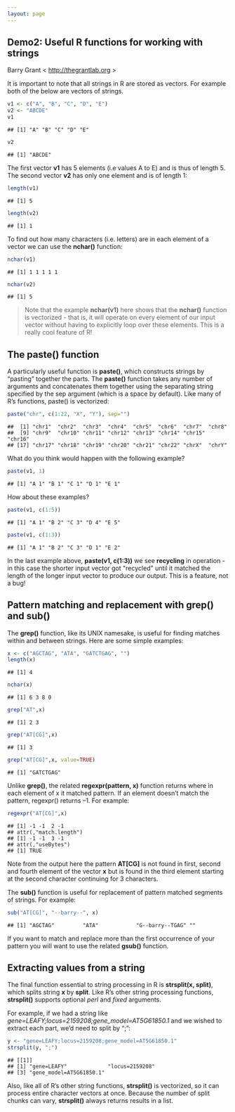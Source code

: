 ```yaml
---
layout: page
---
```


## Demo2: Useful R functions for working with strings
Barry Grant &lt; <http://thegrantlab.org> &gt;


It is important to note that all strings in R are stored as vectors. For example both of the below are vectors of strings.

``` r
v1 <- c("A", "B", "C", "D", "E")
v2 <- "ABCDE"
v1
```

    ## [1] "A" "B" "C" "D" "E"

``` r
v2
```

    ## [1] "ABCDE"

The first vector **v1** has 5 elements (i.e values A to E) and is thus of length 5. The second vector **v2** has only one element and is of length 1:

``` r
length(v1)
```

    ## [1] 5

``` r
length(v2)
```

    ## [1] 1

To find out how many characters (i.e. letters) are in each element of a vector we can use the **nchar()** function:

``` r
nchar(v1)
```

    ## [1] 1 1 1 1 1

``` r
nchar(v2)
```

    ## [1] 5

> Note that the example **nchar(v1)** here shows that the **nchar()** function is vectorized - that is, it will operate on every element of our input vector without having to explicitly loop over these elements. This is a really cool feature of R!

The paste() function
--------------------

A particularly useful function is **paste()**, which constructs strings by “pasting” together the parts. The **paste()** function takes any number of arguments and concatenates them together using the separating string specified by the sep argument (which is a space by default). Like many of R’s functions, paste() is vectorized:

``` r
paste("chr", c(1:22, "X", "Y"), sep="")
```

    ##  [1] "chr1"  "chr2"  "chr3"  "chr4"  "chr5"  "chr6"  "chr7"  "chr8" 
    ##  [9] "chr9"  "chr10" "chr11" "chr12" "chr13" "chr14" "chr15" "chr16"
    ## [17] "chr17" "chr18" "chr19" "chr20" "chr21" "chr22" "chrX"  "chrY"

What do you think would happen with the following example?

``` r
paste(v1, 1)
```

    ## [1] "A 1" "B 1" "C 1" "D 1" "E 1"

How about these examples?

``` r
paste(v1, c(1:5))
```

    ## [1] "A 1" "B 2" "C 3" "D 4" "E 5"

``` r
paste(v1, c(1:3))
```

    ## [1] "A 1" "B 2" "C 3" "D 1" "E 2"

In the last example above, **paste(v1, c(1:3))** we see **recycling** in operation - in this case the shorter input vector got "recycled" until it matched the length of the longer input vector to produce our output. This is a feature, not a bug!

Pattern matching and replacement with grep() and sub()
------------------------------------------------------

The **grep()** function, like its UNIX namesake, is useful for finding matches within and between strings. Here are some simple examples:

``` r
x <- c("AGCTAG", "ATA", "GATCTGAG", "")
length(x)
```

    ## [1] 4

``` r
nchar(x)
```

    ## [1] 6 3 8 0

``` r
grep("AT",x)
```

    ## [1] 2 3

``` r
grep("AT[CG]",x)
```

    ## [1] 3

``` r
grep("AT[CG]",x, value=TRUE)
```

    ## [1] "GATCTGAG"

Unlike **grep()**, the related **regexpr(pattern, x)** function returns where in each element of x it matched pattern. If an element doesn’t match the pattern, regexpr() returns –1. For example:

``` r
regexpr("AT[CG]",x)
```

    ## [1] -1 -1  2 -1
    ## attr(,"match.length")
    ## [1] -1 -1  3 -1
    ## attr(,"useBytes")
    ## [1] TRUE

Note from the output here the pattern **AT\[CG\]** is not found in first, second and fourth element of the vector **x** but is found in the third element starting at the second character continuing for 3 characters.

The **sub()** function is useful for replacement of pattern matched segments of strings. For example:

``` r
sub("AT[CG]", "--barry--", x)
```

    ## [1] "AGCTAG"         "ATA"            "G--barry--TGAG" ""

If you want to match and replace more than the first occurrence of your pattern you will want to use the related **gsub()** function.

Extracting values from a string
-------------------------------

The final function essential to string processing in R is **strsplit(x, split)**, which splits string **x** by **split**. Like R’s other string processing functions, **strsplit()** supports optional *perl* and *fixed* arguments.

For example, if we had a string like *gene=LEAFY;locus=2159208;gene\_model=AT5G61850.1* and we wished to extract each part, we’d need to split by “;”:

``` r
y <- "gene=LEAFY;locus=2159208;gene_model=AT5G61850.1"
strsplit(y, ";")
```

    ## [[1]]
    ## [1] "gene=LEAFY"             "locus=2159208"         
    ## [3] "gene_model=AT5G61850.1"

Also, like all of R’s other string functions, **strsplit()** is vectorized, so it can process entire character vectors at once. Because the number of split chunks can vary, **strsplit()** always returns results in a list.
